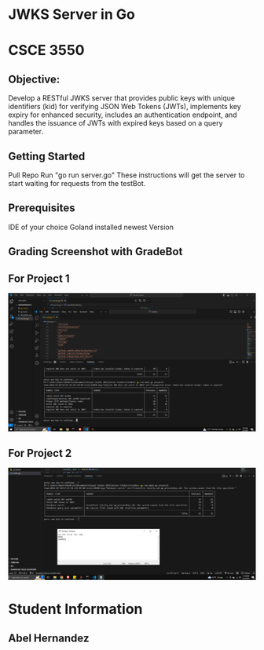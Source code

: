 # JWKS Server in Go
# CSCE 3550
## Objective:
Develop a RESTful JWKS server that provides public keys with unique identifiers (kid) for verifying JSON Web Tokens (JWTs), implements key expiry for enhanced security, includes an authentication endpoint, and handles the issuance of JWTs with expired keys based on a query parameter.

## Getting Started
Pull Repo
Run "go run server.go"
These instructions will get the server to start waiting for requests from the testBot.

## Prerequisites
IDE of your choice 
Goland installed newest Version

## Grading Screenshot with GradeBot
## For Project 1
![Testing](https://github.com/codeBender31/JWKS/blob/master/GradeBotCapture.PNG)

## For Project 2
![Testing](https://github.com/codeBender31/JWKS/blob/master/GradeBot2.PNG)
# Student Information
## Abel Hernandez

